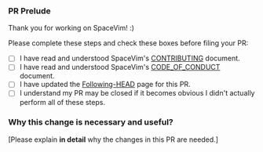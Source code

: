 ### PR Prelude

Thank you for working on SpaceVim! :)

Please complete these steps and check these boxes before filing your PR:

- [ ] I have read and understood SpaceVim's [CONTRIBUTING](https://github.com/SpaceVim/SpaceVim/blob/master/CONTRIBUTING.md) document.
- [ ] I have read and understood SpaceVim's [CODE_OF_CONDUCT](https://github.com/SpaceVim/SpaceVim/blob/master/CODE_OF_CONDUCT.md) document.
- [ ] I have updated the [Following-HEAD](https://github.com/SpaceVim/SpaceVim/blob/master/wiki/en/Following-HEAD.md) page for this PR.
- [ ] I understand my PR may be closed if it becomes obvious I didn't actually perform all of these steps.

### Why this change is necessary and useful?

[Please explain **in detail** why the changes in this PR are needed.]
